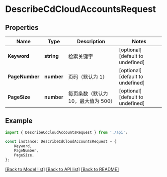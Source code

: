 # DescribeCdCloudAccountsRequest


## Properties

Name | Type | Description | Notes
------------ | ------------- | ------------- | -------------
**Keyword** | **string** | 检索关键字 | [optional] [default to undefined]
**PageNumber** | **number** | 页码（默认为 1） | [optional] [default to undefined]
**PageSize** | **number** | 每页条数（默认为 10，最大值为 500） | [optional] [default to undefined]

## Example

```typescript
import { DescribeCdCloudAccountsRequest } from './api';

const instance: DescribeCdCloudAccountsRequest = {
    Keyword,
    PageNumber,
    PageSize,
};
```

[[Back to Model list]](../README.md#documentation-for-models) [[Back to API list]](../README.md#documentation-for-api-endpoints) [[Back to README]](../README.md)
